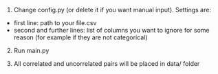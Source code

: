 1) Change config.py (or delete it if you want manual input). Settings are:
- first line: path to your file.csv
- second and further lines: list of columns you want to ignore for some reason (for example if they are not categorical)

2) Run main.py

3) All correlated and uncorrelated pairs will be placed in data/ folder

